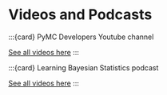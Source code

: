 # Videos and Podcasts

:::{card} PyMC Developers Youtube channel

[See all videos here](https://www.youtube.com/c/PyMCDevelopers/videos)
:::

:::{card} Learning Bayesian Statistics podcast

[See all videos here](https://www.youtube.com/channel/UCAwVseuhVrpJFfik_cMHrhQ/videos)
:::
